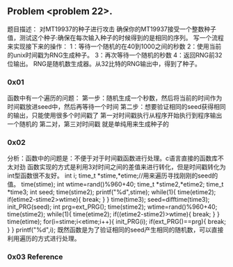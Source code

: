 ## Problem <problem 22>.<Crack an MT19937 seed>
题目描述：
对MT19937的种子进行攻击
确保你的MT19937接受一个整数种子值，测试这个种子:确保在每次输入种子的时候得到的是相同的序列。
写一个流程来实现接下来的操作：
1：等待一个随机的在40到1000之间的秒数
2：使用当前的unix时间戳为RNG生成种子。
3：再次等待一个随机的秒数
4：返回RNG前32位输出。
RNG是随机数生成器。从32比特的RNG输出中，得到了种子。

### 0x01
函数中有一个遍历的问题：
第一步：随机生成一个秒数，然后将当前的时间作为时间戳放进seed中，然后再等待一个时间
第二步：想要验证相同的seed获得相同的输出，只能使用很多个时间戳了
第一对时间戳执行从程序开始执行到程序输出一个随机的
第二对，第三对时间戳 就是单纯用来生成种子的
### 0x02
分析：函数中的问题是：不便于对于时间戳函数进行处理。c语言直接的函数库不太对劲
函数实现的方式是利用3对时间之间的差值来进行转化，但是时间戳转化为int型函数很不友好。
int i;
	time_t *stime,*etime;//用来遍历寻找刚刚的seed的值。 
	time(stime);
	int wtime=rand()%960+40;
	time_t *stime2,*etime2;
	time_t *time3; 
    int seed;
	time(stime2);
	printf("%d",stime);
	while(1){
		time(etime2); 
		if(etime2-stime2>wtime){
			break;
		}
	}
	time(time3);
	seed=difftime(time3);
	init_PRG(seed);
	int prg=ext_PRG();
	time(stime2);
	wtime=rand()%960+40;
	time(stime2);
	while(1){
		time(etime2);
		if((etime2-stime2)>wtime){
			break;
		}
	} 
	time(etime);
	for(i=stime;i<etime;i++){
		init_PRG(i);
		if(ext_PRG()==prg){
			break;
		}
	}
	printf("%d",i);
既然函数是为了验证相同的seed产生相同的随机数，可以直接利用遍历的方式进行处理。
### 0x03 Reference
